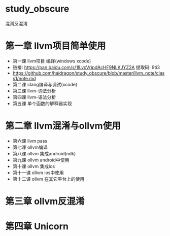 # study_obscure
混淆反混淆
# 第一章 llvm项目简单使用
* 第一课  llvm项目 编译(windows xcode)
* 链接: https://pan.baidu.com/s/1ILvoVripdAcHF9NLKJYZ2A 提取码: 9ti3  
* https://github.com/haidragon/study_obscure/blob/master/llvm_note/class1/note.md
* 第二课  clang编译与调试(xcode)
* 第三课  llvm-词法分析 
* 第四课  llvm-语法分析
* 第五课 单个函数的解释器实现
# 第二章 llvm混淆与ollvm使用
* 第六课  llvm pass
* 第七课  ollvm编译
* 第八课  ollvm 集成android(ndk)
* 第九课  ollvm android中使用
* 第十课  ollvm 集成ios
* 第十一课 ollvm ios中使用
* 第十二课 ollvm 在其它平台上的使用
# 第三章 ollvm反混淆
# 第四章 Unicorn
